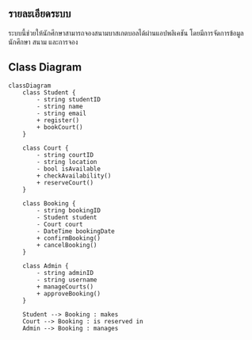 ﻿
## รายละเอียดระบบ
ระบบนี้ช่วยให้นักศึกษาสามารถจองสนามบาสเกตบอลได้ผ่านแอปพลิเคชัน โดยมีการจัดการข้อมูลนักศึกษา สนาม และการจอง

## Class Diagram
```mermaid
classDiagram
    class Student {
        - string studentID
        - string name
        - string email
        + register()
        + bookCourt()
    }

    class Court {
        - string courtID
        - string location
        - bool isAvailable
        + checkAvailability()
        + reserveCourt()
    }

    class Booking {
        - string bookingID
        - Student student
        - Court court
        - DateTime bookingDate
        + confirmBooking()
        + cancelBooking()
    }

    class Admin {
        - string adminID
        - string username
        + manageCourts()
        + approveBooking()
    }

    Student --> Booking : makes
    Court --> Booking : is reserved in
    Admin --> Booking : manages
